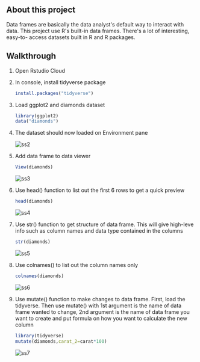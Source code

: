 ## About this project
Data frames are basically the data analyst's default way to interact with data. This project use R's built-in data frames. There's a lot of interesting, easy-to- access datasets built in R and R packages.

## Walkthrough

1. Open Rstudio Cloud
2. In console, install tidyverse package
   ```R
   install.packages("tidyverse")
   ```

3. Load ggplot2 and diamonds dataset
   ```R
   library(ggplot2)
   data("diamonds")
   ```

4. The dataset should now loaded on Environment pane

   ![ss2](https://github.com/ainwg/diamonds-dataframe/assets/87463461/cf0fd1a3-8500-41aa-a85b-768d6b7e98cf)

5. Add data frame to data viewer
   ```R
   View(diamonds)
   ```
   ![ss3](https://github.com/ainwg/diamonds-dataframe/assets/87463461/9bf3bbf6-0ab3-48d3-a6ab-49ea30b2fb47)

6. Use head() function to list out the first 6 rows to get a quick preview
   ```R
   head(diamonds)
   ```
   ![ss4](https://github.com/ainwg/diamonds-dataframe/assets/87463461/ba58c7ef-5303-4a43-afe2-a5874f528dcc)

7. Use str() function to get structure of data frame. This will give high-leve info such as column names and data type contained in the columns
   ```R
   str(diamonds)
   ```
   ![ss5](https://github.com/ainwg/diamonds-dataframe/assets/87463461/a5743e3b-68a4-465c-ac1d-9a6177a20532)

8. Use colnames() to list out the column names only
   ```R
   colnames(diamonds)
   ```
   ![ss6](https://github.com/ainwg/diamonds-dataframe/assets/87463461/5856cea0-b287-49b4-b5ab-1ee301078aa7)

9. Use mutate() function to make changes to data frame. First, load the tidyverse. Then use mutate() with 1st argument is the name of data frame wanted to change, 2nd argument is the name of data frame you want to create and put formula on how you want to calculate the new column
   ```R
   library(tidyverse)
   mutate(diamonds,carat_2=carat*100)
   ```
   ![ss7](https://github.com/ainwg/diamonds-dataframe/assets/87463461/245eee28-3630-44db-b31c-8584cd8e08c2)
